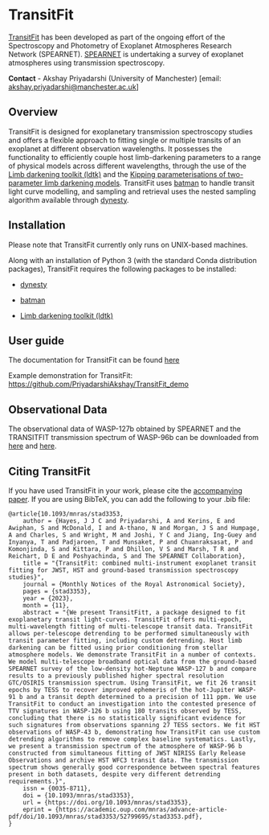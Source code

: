 
# TransitFit

[TransitFit](https://transitfit.readthedocs.io/en/latest/) has been developed as part of the ongoing effort of the Spectroscopy and Photometry of Exoplanet Atmospheres Research Network (SPEARNET). [SPEARNET](https://doi.org/10.1093/mnras/stz783) is undertaking a survey of exoplanet atmospheres using transmission spectroscopy.

**Contact** - Akshay Priyadarshi (University of Manchester) [email: akshay.priyadarshi@manchester.ac.uk]

## Overview
TransitFit is designed for exoplanetary transmission spectroscopy studies and offers a flexible approach to fitting single or multiple transits of an exoplanet at different observation wavelengths.  It possesses the functionality to efficiently couple host limb-darkening parameters to a range of physical models across different wavelengths, through the use of the [Limb darkening toolkit (ldtk)](https://github.com/hpparvi/ldtk) and the [Kipping parameterisations of two-parameter limb darkening models](https://arxiv.org/abs/1308.0009). TransitFit uses [batman](https://www.cfa.harvard.edu/~lkreidberg/batman/index.html) to handle transit light curve modelling, and sampling and retrieval uses the nested sampling algorithm available through [dynesty](https://dynesty.readthedocs.io/en/latest/index.html).

<a name="installation"></a>
## Installation

Please note that TransitFit currently only runs on UNIX-based machines.

Along with an installation of Python 3 (with the standard Conda distribution packages), TransitFit requires the following packages to be installed:

- [dynesty](https://dynesty.readthedocs.io/en/latest/index.html)

- [batman](https://www.cfa.harvard.edu/~lkreidberg/batman/index.html)

- [Limb darkening toolkit (ldtk)](https://github.com/hpparvi/ldtk)


<a name="guide"></a>
## User guide
The documentation for TransitFit can be found [here](https://transitfit.readthedocs.io/en/latest/)

Example demonstration for TransitFit: https://github.com/PriyadarshiAkshay/TransitFit_demo

<a name="data"></a>
## Observational Data
The observational data of WASP-127b obtained by SPEARNET and the TRANSITFIT transmission spectrum of WASP-96b can be downloaded from [here](https://cdsarc.cds.unistra.fr/viz-bin/cat/J/MNRAS/527/4936) and [here](https://vizier.cds.unistra.fr/viz-bin/VizieR?-source=J/MNRAS/527/4936).

<a name="citing"></a>
## Citing TransitFit
If you have used TransitFit in your work, please cite the [accompanying paper](https://doi.org/10.1093/mnras/stad3353). If you are using BibTeX, you can add the following to your .bib file:

```
@article{10.1093/mnras/stad3353,
    author = {Hayes, J J C and Priyadarshi, A and Kerins, E and Awiphan, S and McDonald, I and A-thano, N and Morgan, J S and Humpage, A and Charles, S and Wright, M and Joshi, Y C and Jiang, Ing-Guey and Inyanya, T and Padjaroen, T and Munsaket, P and Chuanraksasat, P and Komonjinda, S and Kittara, P and Dhillon, V S and Marsh, T R and Reichart, D E and Poshyachinda, S and The SPEARNET Collaboration},
    title = "{TransitFit: combined multi-instrument exoplanet transit fitting for JWST, HST and ground-based transmission spectroscopy studies}",
    journal = {Monthly Notices of the Royal Astronomical Society},
    pages = {stad3353},
    year = {2023},
    month = {11},
    abstract = "{We present TransitFit†, a package designed to fit exoplanetary transit light-curves. TransitFit offers multi-epoch, multi-wavelength fitting of multi-telescope transit data. TransitFit allows per-telescope detrending to be performed simultaneously with transit parameter fitting, including custom detrending. Host limb darkening can be fitted using prior conditioning from stellar atmosphere models. We demonstrate TransitFit in a number of contexts. We model multi-telescope broadband optical data from the ground-based SPEARNET survey of the low-density hot-Neptune WASP-127 b and compare results to a previously published higher spectral resolution GTC/OSIRIS transmission spectrum. Using TransitFit, we fit 26 transit epochs by TESS to recover improved ephemeris of the hot-Jupiter WASP-91 b and a transit depth determined to a precision of 111 ppm. We use TransitFit to conduct an investigation into the contested presence of TTV signatures in WASP-126 b using 180 transits observed by TESS, concluding that there is no statistically significant evidence for such signatures from observations spanning 27 TESS sectors. We fit HST observations of WASP-43 b, demonstrating how TransitFit can use custom detrending algorithms to remove complex baseline systematics. Lastly, we present a transmission spectrum of the atmosphere of WASP-96 b constructed from simultaneous fitting of JWST NIRISS Early Release Observations and archive HST WFC3 transit data. The transmission spectrum shows generally good correspondence between spectral features present in both datasets, despite very different detrending requirements.}",
    issn = {0035-8711},
    doi = {10.1093/mnras/stad3353},
    url = {https://doi.org/10.1093/mnras/stad3353},
    eprint = {https://academic.oup.com/mnras/advance-article-pdf/doi/10.1093/mnras/stad3353/52799695/stad3353.pdf},
}
```
